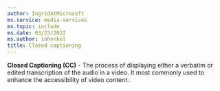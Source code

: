 ```yaml
---
author: IngridAtMicrosoft
ms.service: media-services
ms.topic: include
ms.date: 03/23/2022
ms.author: inhenkel
title: Closed captioning
---
```


**Closed Captioning (CC)** - The process of displaying either a verbatim or edited transcription of the audio in a video. It most commonly used to enhance the accessibility of video content.
